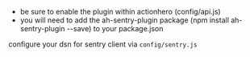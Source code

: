 * be sure to enable the plugin within actionhero (config/api.js)
* you will need to add the ah-sentry-plugin package (npm install ah-sentry-plugin --save) to your package.json

configure your dsn for sentry client  via `config/sentry.js`
